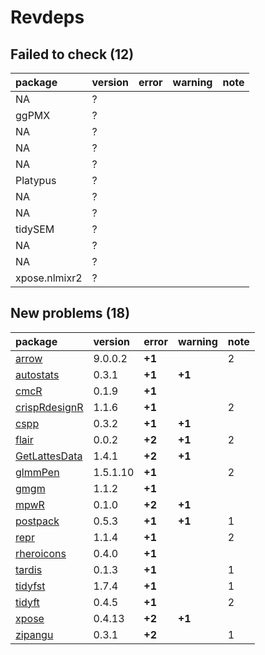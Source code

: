 # Revdeps

## Failed to check (12)

|package       |version |error |warning |note |
|:-------------|:-------|:-----|:-------|:----|
|NA            |?       |      |        |     |
|ggPMX         |?       |      |        |     |
|NA            |?       |      |        |     |
|NA            |?       |      |        |     |
|NA            |?       |      |        |     |
|Platypus      |?       |      |        |     |
|NA            |?       |      |        |     |
|NA            |?       |      |        |     |
|tidySEM       |?       |      |        |     |
|NA            |?       |      |        |     |
|NA            |?       |      |        |     |
|xpose.nlmixr2 |?       |      |        |     |

## New problems (18)

|package       |version  |error  |warning |note |
|:-------------|:--------|:------|:-------|:----|
|[arrow](problems.md#arrow)|9.0.0.2  |__+1__ |        |2    |
|[autostats](problems.md#autostats)|0.3.1    |__+1__ |__+1__  |     |
|[cmcR](problems.md#cmcr)|0.1.9    |__+1__ |        |     |
|[crispRdesignR](problems.md#crisprdesignr)|1.1.6    |__+1__ |        |2    |
|[cspp](problems.md#cspp)|0.3.2    |__+1__ |__+1__  |     |
|[flair](problems.md#flair)|0.0.2    |__+2__ |__+1__  |2    |
|[GetLattesData](problems.md#getlattesdata)|1.4.1    |__+2__ |__+1__  |     |
|[glmmPen](problems.md#glmmpen)|1.5.1.10 |__+1__ |        |2    |
|[gmgm](problems.md#gmgm)|1.1.2    |__+1__ |        |     |
|[mpwR](problems.md#mpwr)|0.1.0    |__+2__ |__+1__  |     |
|[postpack](problems.md#postpack)|0.5.3    |__+1__ |__+1__  |1    |
|[repr](problems.md#repr)|1.1.4    |__+1__ |        |2    |
|[rheroicons](problems.md#rheroicons)|0.4.0    |__+1__ |        |     |
|[tardis](problems.md#tardis)|0.1.3    |__+1__ |        |1    |
|[tidyfst](problems.md#tidyfst)|1.7.4    |__+1__ |        |1    |
|[tidyft](problems.md#tidyft)|0.4.5    |__+1__ |        |2    |
|[xpose](problems.md#xpose)|0.4.13   |__+2__ |__+1__  |     |
|[zipangu](problems.md#zipangu)|0.3.1    |__+2__ |        |1    |

